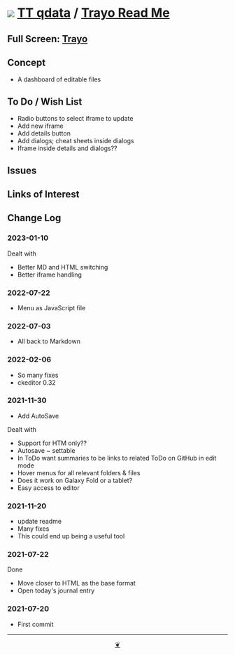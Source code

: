 # [![](https://pushme-pullyou.github.io/tootoo-2022/assets/icons/mark-github.svg )](https://github.com/theo-armour/qdata/ "Source code on GitHub" ) [TT qdata]( https://theo-armour.github.io/qdata/ "Home page" ) / [Trayo Read Me]( https://github.com/theo-armour/qdata/tree/master/apps/trayo )


<!--@@@
<div class=iframe-resize ><iframe src=https://theo-armour.github.io/qdata/apps/trayo/ height=100% width=100% ></iframe></div>
_"Trayo" in a resizable window. One finger to rotate. Two to zoom._
@@@-->

## Full Screen: [Trayo]( https://theo-armour.github.io/qdata/apps/trayo/ )


## Concept

* A dashboard of editable files

## To Do / Wish List


* Radio buttons to select iframe to update
* Add new iframe
* Add details button
* Add dialogs; cheat sheets inside dialogs
* Iframe inside details and dialogs??

## Issues


## Links of Interest


## Change Log

### 2023-01-10

Dealt with
* Better MD and HTML switching
* Better iframe handling

### 2022-07-22

* Menu as JavaScript file

### 2022-07-03

* All back to Markdown

### 2022-02-06

* So many fixes
* ckeditor 0.32

### 2021-11-30

* Add AutoSave

Dealt with

* Support for HTM only??
* Autosave ~ settable
* In ToDo want summaries to be links to related ToDo on GitHub in edit mode
* Hover menus for all relevant folders & files
* Does it work on Galaxy Fold or a tablet?
* Easy access to editor

### 2021-11-20

* update readme
* Many fixes
* This could end up being a useful tool

### 2021-07-22

Done
* Move closer to HTML as the base format
* Open today's journal entry
### 2021-07-20

* First commit


***

<center title="Hello! Click me to go up to the top" ><a class=aDingbat href=javascript:window.scrollTo(0,0);> ❦ </a></center>
